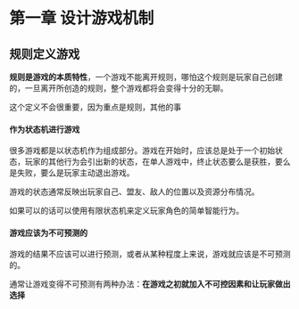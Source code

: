 # 第一章 设计游戏机制

## 规则定义游戏

**规则是游戏的本质特性**，一个游戏不能离开规则，哪怕这个规则是玩家自己创建的，一旦离开所创造的规则，整个游戏都将会变得十分的无聊。

这个定义不会很重要，因为重点是规则，其他的事

#### 作为状态机进行游戏

很多游戏都是以状态机作为组成部分。游戏在开始时，应该总是处于一个初始状态，玩家的其他行为会引出新的状态，在单人游戏中，终止状态要么是获胜，要么是失败，要么是玩家主动退出游戏。

游戏的状态通常反映出玩家自己、盟友、敌人的位置以及资源分布情况。

如果可以的话可以使用有限状态机来定义玩家角色的简单智能行为。

#### 游戏应该为不可预测的

游戏的结果不应该可以进行预测，或者从某种程度上来说，游戏就应该是不可预测的。

通常让游戏变得不可预测有两种办法：**在游戏之初就加入不可控因素和让玩家做出选择**
